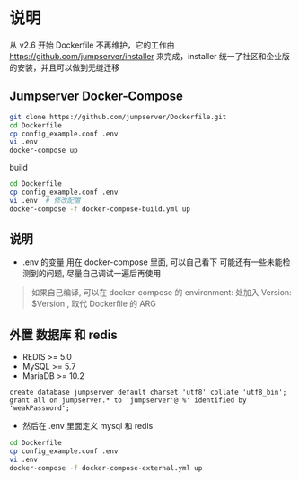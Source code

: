 # 说明
从 v2.6 开始 Dockerfile 不再维护，它的工作由 https://github.com/jumpserver/installer 来完成，installer 统一了社区和企业版的安装，并且可以做到无缝迁移

## Jumpserver Docker-Compose

```sh
git clone https://github.com/jumpserver/Dockerfile.git
cd Dockerfile
cp config_example.conf .env
vi .env
docker-compose up
```

build
```sh
cd Dockerfile
cp config_example.conf .env
vi .env  # 修改配置
docker-compose -f docker-compose-build.yml up
```
## 说明

- .env 的变量 用在 docker-compose 里面, 可以自己看下
可能还有一些未能检测到的问题, 尽量自己调试一遍后再使用

> 如果自己编译, 可以在 docker-compose 的 environment: 处加入 Version: $Version , 取代 Dockerfile 的 ARG

## 外置 数据库 和 redis

- REDIS >= 5.0
- MySQL >= 5.7
- MariaDB >= 10.2

```mysql
create database jumpserver default charset 'utf8' collate 'utf8_bin';
grant all on jumpserver.* to 'jumpserver'@'%' identified by 'weakPassword';
```

- 然后在 .env 里面定义 mysql 和 redis

```sh
cd Dockerfile
cp config_example.conf .env
vi .env
docker-compose -f docker-compose-external.yml up
```
